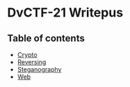 # DvCTF-21 Writepus
## Table of contents
- [Crypto](crypto.md)
- [Reversing](reversing.md)
- [Steganography](stega.md)
- [Web](web.md)
